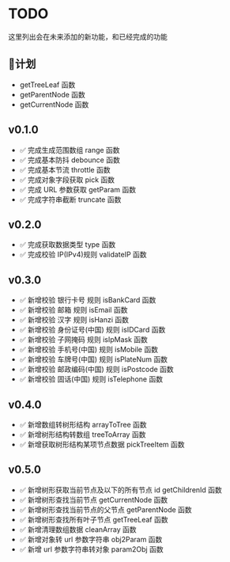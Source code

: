 # TODO

这里列出会在未来添加的新功能，和已经完成的功能

## :triangular_flag_on_post:计划

- getTreeLeaf 函数
- getParentNode 函数
- getCurrentNode 函数

## v0.1.0

- :white_check_mark: 完成生成范围数组 range 函数
- :white_check_mark: 完成基本防抖 debounce 函数
- :white_check_mark: 完成基本节流 throttle 函数
- :white_check_mark: 完成对象字段获取 pick 函数
- :white_check_mark: 完成 URL 参数获取 getParam 函数
- :white_check_mark: 完成字符串截断 truncate 函数

## v0.2.0

- :white_check_mark: 完成获取数据类型 type 函数
- :white_check_mark: 完成校验 IP(IPv4)规则 validateIP 函数

## v0.3.0

- :white_check_mark: 新增校验 银行卡号 规则 isBankCard 函数
- :white_check_mark: 新增校验 邮箱 规则 isEmail 函数
- :white_check_mark: 新增校验 汉字 规则 isHanzi 函数
- :white_check_mark: 新增校验 身份证号(中国) 规则 isIDCard 函数
- :white_check_mark: 新增校验 子网掩码 规则 isIpMask 函数
- :white_check_mark: 新增校验 手机号(中国) 规则 isMobile 函数
- :white_check_mark: 新增校验 车牌号(中国) 规则 isPlateNum 函数
- :white_check_mark: 新增校验 邮政编码(中国) 规则 isPostcode 函数
- :white_check_mark: 新增校验 固话(中国) 规则 isTelephone 函数

## v0.4.0

- :white_check_mark: 新增数组转树形结构 arrayToTree 函数
- :white_check_mark: 新增树形结构转数组 treeToArray 函数
- :white_check_mark: 新增获取树形结构某项节点数据 pickTreeItem 函数

## v0.5.0

- :white_check_mark: 新增树形获取当前节点及以下的所有节点 id getChildrenId 函数
- :white_check_mark: 新增树形查找当前节点 getCurrentNode 函数
- :white_check_mark: 新增树形查找当前节点的父节点 getParentNode 函数
- :white_check_mark: 新增树形查找所有叶子节点 getTreeLeaf 函数
- :white_check_mark: 新增清理数组数据 cleanArray 函数
- :white_check_mark: 新增对象转 url 参数字符串 obj2Param 函数
- :white_check_mark: 新增 url 参数字符串转对象 param2Obj 函数
